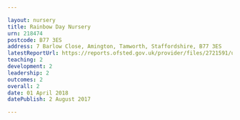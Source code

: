 ```yaml
---

layout: nursery
title: Rainbow Day Nursery
urn: 218474
postcode: B77 3ES
address: 7 Barlow Close, Amington, Tamworth, Staffordshire, B77 3ES
latestReportUrl: https://reports.ofsted.gov.uk/provider/files/2721591/urn/218474.pdf
teaching: 2
development: 2
leadership: 2
outcomes: 2
overall: 2
date: 01 April 2018 
datePublish: 2 August 2017

---
```


